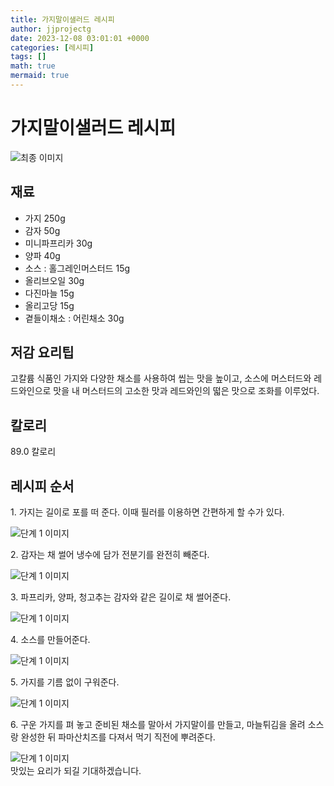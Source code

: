 ```yaml
---
title: 가지말이샐러드 레시피
author: jjprojectg
date: 2023-12-08 03:01:01 +0000
categories: [레시피]
tags: []
math: true
mermaid: true
---
```

<meta name="og:type" content="website"/>
<meta charset="UTF-8"/>
<div class="header">
  <h1>가지말이샐러드 레시피</h1>
</div>

<div class="container my-4">
  <div class="row">
    <div class="col-12 col-md-6">
      <div class="recipe-image">
        <img src="http://www.foodsafetykorea.go.kr/uploadimg/cook/10_00354_2.png" class="step-image" alt="최종 이미지"/>
      </div>
    </div>
    <div class="col-12 col-md-6">
      <div class="ingredients">
        <h2>재료</h2>
        <ul class="card">
          <li> 가지 250g </li>
          <li>  감자 50g </li>
          <li>  미니파프리카 30g </li>
          <li>  양파 40g </li>
          <li> 소스 : 홀그레인머스터드 15g </li>
          <li>  올리브오일 30g </li>
          <li>  다진마늘 15g </li>
          <li> 올리고당 15g </li>
          <li> 곁들이채소 : 어린채소 30g </li>
</ul>
      </div>
    </div>
    <div class="col-12 col-md-6">
      <div class="ingredients">
        <h2>저감 요리팁</h2>
        <div class="card"> 
          <p>
            고칼륨 식품인 가지와 다양한 채소를 사용하여 씹는 맛을 높이고, 소스에 머스터드와 레드와인으로 맛을 내
머스터드의 고소한 맛과 레드와인의 떫은 맛으로 조화를 이루었다.
          </p>
        </div>
      </div>
      <div class="ingredients">
        <h2>칼로리</h2>
        <div class="card"> 
          <p>
            89.0 칼로리
          </p>
        </div>
      </div>
    </div>
  </div>

  <h2 class="my-4">레시피 순서</h2>
  <div class="card recipe-card">
    <div class="card-body recipe-step">
      <p class="card-text step-description">1. 가지는 길이로 포를 떠 준다. 이때 필러를
이용하면 간편하게 할 수가 있다.</p>
      <img src="http://www.foodsafetykorea.go.kr/uploadimg/cook/20_00354_01.png" alt="단계 1 이미지" class="step-image"/>
    </div>
  </div>
  <div class="card recipe-card">
    <div class="card-body recipe-step">
      <p class="card-text step-description">2. 감자는 채 썰어 냉수에 담가 전분기를 완전히
빼준다.</p>
      <img src="http://www.foodsafetykorea.go.kr/uploadimg/cook/20_00354_02.png" alt="단계 1 이미지" class="step-image"/>
    </div>
  </div>
  <div class="card recipe-card">
    <div class="card-body recipe-step">
      <p class="card-text step-description">3. 파프리카, 양파, 청고추는 감자와 같은 길이로
채 썰어준다.</p>
      <img src="http://www.foodsafetykorea.go.kr/uploadimg/cook/20_00354_03.png" alt="단계 1 이미지" class="step-image"/>
    </div>
  </div>
  <div class="card recipe-card">
    <div class="card-body recipe-step">
      <p class="card-text step-description">4. 소스를 만들어준다.</p>
      <img src="http://www.foodsafetykorea.go.kr/uploadimg/cook/20_00354_04.png" alt="단계 1 이미지" class="step-image"/>
    </div>
  </div>
  <div class="card recipe-card">
    <div class="card-body recipe-step">
      <p class="card-text step-description">5. 가지를 기름 없이 구워준다.</p>
      <img src="http://www.foodsafetykorea.go.kr/uploadimg/cook/20_00354_05.png" alt="단계 1 이미지" class="step-image"/>
    </div>
  </div>
  <div class="card recipe-card">
    <div class="card-body recipe-step">
      <p class="card-text step-description">6. 구운 가지를 펴 놓고 준비된 채소를 말아서
가지말이를 만들고, 마늘튀김을 올려 소스랑
완성한 뒤 파마산치즈를 다져서 먹기 직전에
뿌려준다.</p>
      <img src="http://www.foodsafetykorea.go.kr/uploadimg/cook/20_00354_06.png" alt="단계 1 이미지" class="step-image"/>
    </div>
  </div>

</div>
맛있는 요리가 되길 기대하겠습니다.
